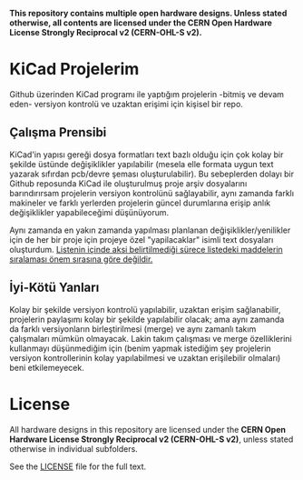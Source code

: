 **This repository contains multiple open hardware designs.
Unless stated otherwise, all contents are licensed under
the CERN Open Hardware License Strongly Reciprocal v2 (CERN-OHL-S v2).**

# KiCad Projelerim
Github üzerinden KiCad programı ile yaptığım projelerin -bitmiş ve devam eden- versiyon kontrolü ve uzaktan erişimi için kişisel bir repo.

## Çalışma Prensibi
KiCad'in yapısı gereği dosya formatları text bazlı olduğu için çok kolay bir şekilde üstünde değişiklikler yapılabilir (mesela elle formata uygun text yazarak sıfırdan pcb/devre 
şeması oluşturulabilir). Bu sebeplerden dolayı bir Github reposunda KiCad ile oluşturulmuş proje arşiv dosyalarını barındırırsam projelerin versiyon kontrolünü sağlayabilir, aynı 
zamanda farklı makineler ve farklı yerlerden projelerin güncel durumlarına erişip anlık değişiklikler yapabileceğimi düşünüyorum.

Aynı zamanda en yakın zamanda yapılması planlanan değişiklikler/yenilikler için de her bir proje için projeye özel "yapilacaklar" isimli text dosyaları oluşturdum.
<ins>Listenin içinde aksi belirtilmediği sürece listedeki maddelerin sıralaması önem sırasına göre değildir.<ins>

## İyi-Kötü Yanları
Kolay bir şekilde versiyon kontrolü yapılabilir, uzaktan erişim sağlanabilir, projelerin paylaşımı kolay bir şekilde yapılabilir olacak; ama aynı zamanda da farklı versiyonların 
birleştirilmesi (merge) ve aynı zamanlı takım çalışmaları mümkün olmayacak. Lakin takım çalışması ve merge özelliklerini kullanmayı düşünmediğim için (benim yapmak istediğim şey 
projelerin versiyon kontrollerinin kolay yapılabilmesi ve uzaktan erişilebilir olmaları) beni etkilemeyecek.

# License

All hardware designs in this repository are licensed under the **CERN Open Hardware License Strongly Reciprocal v2 (CERN-OHL-S v2)**, unless stated otherwise in individual subfolders.

See the [LICENSE](LICENSE) file for the full text.

